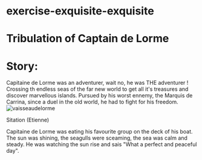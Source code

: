 # exercise-exquisite-exquisite

# Tribulation of Captain de Lorme

# Story:

Capitaine de Lorme was an adventurer, wait no, he was THE adventurer ! Crossing th endless seas of the far new world to get all it's treasures and discover marvellous islands. Pursued by his worst ennemy, the Marquis de Carrina, since a duel in the old world, he had to fight for his freedom.
![vaisseaudelorme](https://www.ouest-france.fr/leditiondusoir/data/7781/NextGenData/Image-1024-1024-1734099.jpg?t=%2249ca4b0634b39011c42dbb47db6f79ecgzip%22)

Sitation (Etienne)

Capitaine de Lorme was eating his favourite group on the deck of his boat. The sun was shining, the seagulls were sceaming, the sea was calm and steady. He was watching the sun rise and sais "What a perfect and peaceful day".
